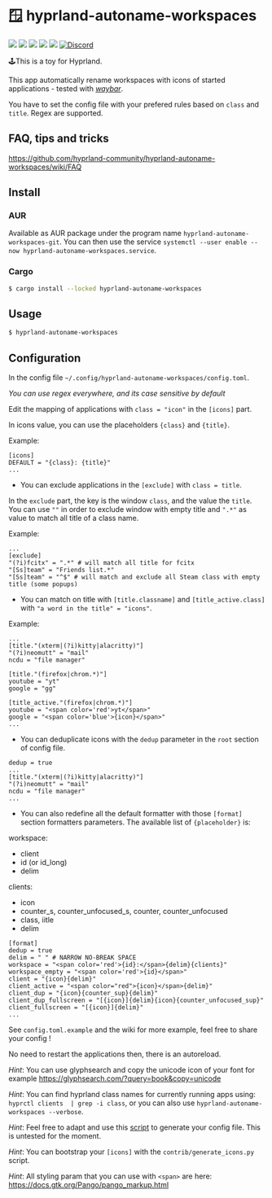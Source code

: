 # 🪟 hyprland-autoname-workspaces

![](https://img.shields.io/crates/d/hyprland-autoname-workspaces)
![](https://img.shields.io/github/issues-raw/hyprland-community/hyprland-autoname-workspaces)
![](https://img.shields.io/github/stars/hyprland-community/hyprland-autoname-workspaces)
![](https://img.shields.io/aur/version/hyprland-autoname-workspaces-git)
![](https://img.shields.io/crates/v/hyprland-autoname-workspaces)
[![Discord](https://img.shields.io/discord/1055990214411169892?label=discord)](https://discord.gg/zzWqvcKRMy)

🕹️This is a toy for Hyprland.

This app automatically rename workspaces with icons of started applications - tested with _[waybar](https://aur.archlinux.org/packages/waybar-hyprland-git)_.

You have to set the config file with your prefered rules based on `class` and `title`. Regex are supported.

## FAQ, tips and tricks

https://github.com/hyprland-community/hyprland-autoname-workspaces/wiki/FAQ

## Install

### AUR

Available as AUR package under the program name `hyprland-autoname-workspaces-git`.
You can then use the service `systemctl --user enable --now hyprland-autoname-workspaces.service`.

### Cargo

```bash
$ cargo install --locked hyprland-autoname-workspaces
```

## Usage

```bash
$ hyprland-autoname-workspaces
```

## Configuration

In the config file `~/.config/hyprland-autoname-workspaces/config.toml`.

_You can use regex everywhere, and its case sensitive by default_

Edit the mapping of applications with `class = "icon"` in the `[icons]` part.

In icons value, you can use the placeholders `{class}` and `{title}`.

Example:

```
[icons]
DEFAULT = "{class}: {title}"
...
```

- You can exclude applications in the `[exclude]` with `class = title`.

In the `exclude` part, the key is the window `class`, and the value the `title`.
You can use `""` in order to exclude window with empty title and `".*"` as value to match all title of a class name.

Example:

```
...
[exclude]
"(?i)fcitx" = ".*" # will match all title for fcitx
"[Ss]team" = "Friends list.*"
"[Ss]team" = "^$" # will match and exclude all Steam class with empty title (some popups)
```

- You can match on title with `[title.classname]` and `[title_active.class]` with `"a word in the title" = "icons"`.

Example:

```
...
[title."(xterm|(?i)kitty|alacritty)"]
"(?i)neomutt" = "mail"
ncdu = "file manager"

[title."(firefox|chrom.*)"]
youtube = "yt"
google = "gg"

[title_active."(firefox|chrom.*)"]
youtube = "<span color='red'>yt</span>"
google = "<span color='blue'>{icon}</span>"
...

```

- You can deduplicate icons with the `dedup` parameter in the `root` section of config file.

```
dedup = true
...
[title."(xterm|(?i)kitty|alacritty)"]
"(?i)neomutt" = "mail"
ncdu = "file manager"
...
```

- You can also redefine all the default formatter with those `[format]` section formatters parameters.
  The available list of `{placeholder}` is:

workspace:

- client
- id (or id_long)
- delim

clients:

- icon
- counter_s, counter_unfocused_s, counter, counter_unfocused
- class, iitle
- delim

```
[format]
dedup = true
delim = " " # NARROW NO-BREAK SPACE
workspace = "<span color='red'>{id}:</span>{delim}{clients}"
workspace_empty = "<span color='red'>{id}</span>"
client = "{icon}{delim}"
client_active = "<span color="red">{icon}</span>{delim}"
client_dup = "{icon}{counter_sup}{delim}"
client_dup_fullscreen = "[{icon}]{delim}{icon}{counter_unfocused_sup}"
client_fullscreen = "[{icon}]{delim}"
...
```

See `config.toml.example` and the wiki for more example, feel free to share your config !

No need to restart the applications then, there is an autoreload.

_Hint_: You can use glyphsearch and copy the unicode icon of your font for example https://glyphsearch.com/?query=book&copy=unicode

_Hint_: You can find hyprland class names for currently running apps using: `hyprctl clients  | grep -i class`, or you can also use `hyprland-autoname-workspaces --verbose`.

_Hint_: Feel free to adapt and use this [script](https://github.com/Psykopear/i3autoname/blob/master/scripts/generate_icons.py) to generate your config file. This is untested for the moment.

_Hint_: You can bootstrap your `[icons]` with the `contrib/generate_icons.py` script.

_Hint_: All styling param that you can use with `<span>` are here: https://docs.gtk.org/Pango/pango_markup.html
